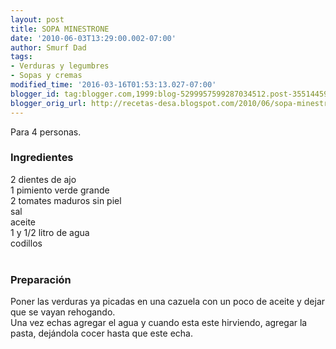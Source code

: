 ```yaml
---
layout: post
title: SOPA MINESTRONE
date: '2010-06-03T13:29:00.002-07:00'
author: Smurf Dad
tags:
- Verduras y legumbres
- Sopas y cremas
modified_time: '2016-03-16T01:53:13.027-07:00'
blogger_id: tag:blogger.com,1999:blog-5299957599287034512.post-355144598472017338
blogger_orig_url: http://recetas-desa.blogspot.com/2010/06/sopa-minestrone.html
---
```


Para 4 personas.<br /><h3>Ingredientes</h3>2 dientes de ajo<br />1 pimiento verde grande<br />2 tomates maduros sin piel<br />sal<br />aceite<br />1 y 1/2 litro de agua<br />codillos<br /><br /><h3>Preparación</h3>Poner las verduras ya picadas en una cazuela con un poco de aceite y dejar que se vayan rehogando.<br />Una vez echas agregar el agua y cuando esta este hirviendo, agregar la pasta, dejándola cocer hasta que este echa.